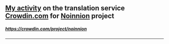 ## [My activity](https://crowdin.com/profile/itcareerwork/activity "My profile") on the translation service [Crowdin.com](https://crowdin.com "crowdin.com") for [Noinnion](https://crowdin.com/project/noinnion "Noinnion Crowdin") project
##### <https://crowdin.com/project/noinnion>
***
